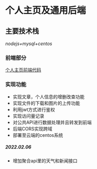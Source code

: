# 个人主页及通用后端

## 主要技术栈  
_nodejs+mysql+centos_

### 前端部分

<!-- add docs here for user -->

[个人主页前端代码](https://gitee.com/kasnars/personalblog)

### 实现功能

- 实现文章，个人信息的增删改查功能  
- 实现文件的下载和图片的上传功能  
- 利用jwt方式进行鉴权
- 实现访问量记录  
- 对公共API进行数据处理并且转发到前端
- 后端CORS实现跨域
- 部署至云端的centos系统

##### 2022.02.06
- 增加聚合api里的天气和新闻接口